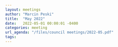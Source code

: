 ```yaml
---
layout: meetings
author: "Marcin Peski"
title:  "May 2022"
date:   2022-05-01 00:00:01 -0400
categories: meeting
url_agenda: "/files/council meetings/2022-05.pdf"
tags:
---
```

